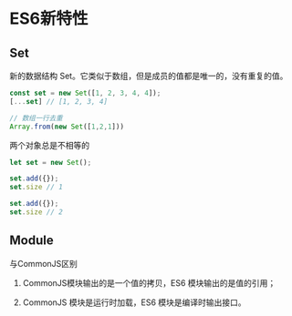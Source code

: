 # ES6新特性

## Set

新的数据结构 Set。它类似于数组，但是成员的值都是唯一的，没有重复的值。

```js
const set = new Set([1, 2, 3, 4, 4]);
[...set] // [1, 2, 3, 4]

// 数组一行去重
Array.from(new Set([1,2,1]))
```

两个对象总是不相等的

```js
let set = new Set();

set.add({});
set.size // 1

set.add({});
set.size // 2
```

## Module

与CommonJS区别

1. CommonJS模块输出的是一个值的拷贝，ES6 模块输出的是值的引用；

2. CommonJS 模块是运行时加载，ES6 模块是编译时输出接口。
